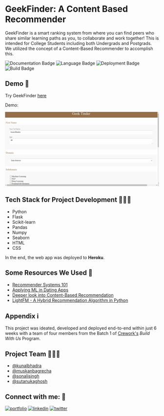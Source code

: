 
# GeekFinder: A Content Based Recommender 

GeekFinder is a smart ranking system from where you can find peers who share similar learning paths as you, to collaborate and work together! This is intended for College Students including both Undergrads and Postgrads. We utilized the concept of a Content-Based Recommender to accomplish this.


![Documentation Badge](https://img.shields.io/badge/Documentation-Covered-green)
![Language Badge](https://img.shields.io/badge/Powered%20by-Python-purple)
![Deployment Badge](https://img.shields.io/badge/Deployed%20on-Heroku-%23f57c00)
![Build Badge](https://img.shields.io/badge/Build-Working-%2343a047)


  
## Demo 🚀

Try GeekFinder [here](https://geektinder.herokuapp.com/)

Demo: 

![alt text](https://github.com/kunal-bhadra/GeekFinder-Content-Based-Recommender/blob/main/demo.gif)

  
## Tech Stack for Project Development 👨🏻‍💻

- Python
- Flask
- Scikit-learn
- Pandas
- Numpy
- Seaborn
- HTML
- CSS

In the end, the web app was deployed to **Heroku**.

  
## Some Resources We Used 🧠

 - [Recommender Systems 101](https://builtin.com/data-science/recommender-systems)
 - [Applying ML in Dating Apps](https://analyticsindiamag.com/ai-dating-apps-machine-learning-comes-rescue-dating-apps/)
 - [Deeper look into Content-Based Recommendation](https://www.kdnuggets.com/2020/07/building-content-based-book-recommendation-engine.html)
 - [LightFM - A Hybrid Recommendation Algorithm in Python](https://github.com/lyst/lightfm)


## Appendix ℹ
This project was ideated, developed and deployed end-to-end within just 6 weeks with a team of four members from the Batch 1 of [Crework's](https://www.linkedin.com/company/creworkhq/) _Build With Us_ Program.

  

## Project Team 👨🏻‍🎓

- [@kunalbhadra](https://github.com/kunal-bhadra)
- [@muskanbagrecha](https://github.com/muskanbagrecha)
- [@sonalisingh](https://www.linkedin.com/in/sonali-singh-5100851b1/)
- [@sutanukaghosh](https://www.linkedin.com/in/sutanukaghosh/)

  

## Connect with me: 🔗
[![portfolio](https://img.shields.io/badge/my_portfolio-000?style=for-the-badge&logo=ko-fi&logoColor=white)](https://www.polywork.com/kunal_bhadra)
[![linkedin](https://img.shields.io/badge/linkedin-0A66C2?style=for-the-badge&logo=linkedin&logoColor=white)](https://www.linkedin.com/in/kunal-bhadra-cs/)
[![twitter](https://img.shields.io/badge/twitter-1DA1F2?style=for-the-badge&logo=twitter&logoColor=white)](https://twitter.com/kunal_kaun)

  